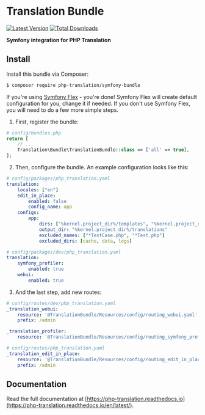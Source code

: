 # Translation Bundle

[![Latest Version](https://img.shields.io/github/release/php-translation/symfony-bundle.svg?style=flat-square)](https://github.com/php-translation/symfony-bundle/releases)
[![Total Downloads](https://img.shields.io/packagist/dt/php-translation/symfony-bundle.svg?style=flat-square)](https://packagist.org/packages/php-translation/symfony-bundle)

**Symfony integration for PHP Translation**

## Install

Install this bundle via Composer:

```bash
$ composer require php-translation/symfony-bundle
```

If you're using [Symfony Flex][symfony_flex] - you're done! Symfony Flex will create default
configuration for you, change it if needed. If you don't use Symfony Flex, you will need to do
a few more simple steps.

1. First, register the bundle:

```php
# config/bundles.php
return [
    // ...
    Translation\Bundle\TranslationBundle::class => ['all' => true],
];
```

2. Then, configure the bundle. An example configuration looks like this:

```yaml
# config/packages/php_translation.yaml
translation:
    locales: ["en"]
    edit_in_place:
        enabled: false
        config_name: app
    configs:
        app:
            dirs: ["%kernel.project_dir%/templates", "%kernel.project_dir%/src"]
            output_dir: "%kernel.project_dir%/translations"
            excluded_names: ["*TestCase.php", "*Test.php"]
            excluded_dirs: [cache, data, logs]
```

```yaml
# config/packages/dev/php_translation.yaml
translation:
    symfony_profiler:
        enabled: true
    webui:
        enabled: true
```

3. And the last step, add new routes:

```yaml
# config/routes/dev/php_translation.yaml
_translation_webui:
    resource: '@TranslationBundle/Resources/config/routing_webui.yaml'
    prefix: /admin

_translation_profiler:
    resource: '@TranslationBundle/Resources/config/routing_symfony_profiler.yaml'
```

```yaml
# config/routes/php_translation.yaml
_translation_edit_in_place:
    resource: '@TranslationBundle/Resources/config/routing_edit_in_place.yaml'
    prefix: /admin
```

## Documentation

Read the full documentation at [https://php-translation.readthedocs.io](https://php-translation.readthedocs.io/en/latest/).


[symfony_flex]: https://github.com/symfony/flex
